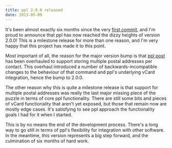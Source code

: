 ```yaml
---
title: ppl 2.0.0 released
date: 2013-05-09
---
```


It's been almost exactly six months since the very [first
commit](https://github.com/hendotcat/ppl/commit/e45917e06afd255271bad51ce216642e7277ce86),
and I'm proud to announce that ppl has now reached the dizzy heights of version
2.0.0! This is a milestone release for more than one reason, and I'm very happy
that this project has made it to this point.

Most important of all, the reason for the major version bump is that [ppl
post](/commands/post) has been overhauled to support storing
multiple postal addresses per contact. This overhaul introduced a number of
backwards-incompatible changes to the behaviour of that command and ppl's
underlying vCard integration, hence the bump to 2.0.0.

The other reason why this is quite a milestone release is that support for
multiple postal addresses was really the last major missing piece of the puzzle
in terms of core ppl functionality. There are still some bits and pieces of
vCard functionality that aren't yet exposed, but those that remain now are
mostly edge cases. It's satisfying to see ppl approach the functionality goals I
had for it when I started.

This is by no means the end of the development process. There's a long way to go
still in terms of ppl's flexibility for integration with other software. In the
meantime, this version represents a big step forward, and the culmination of six
months of hard work.

